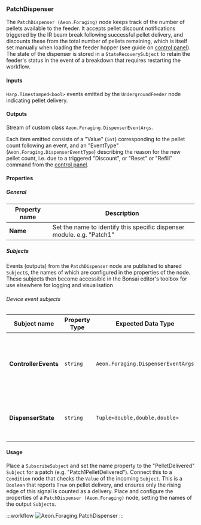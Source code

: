 ### PatchDispenser 
The `PatchDispenser (Aeon.Foraging)` node keeps track of the number of pellets available to the feeder. 
It accepts pellet discount notifications triggered by the IR beam break following successful pellet delivery, and discounts these from the total number of pellets remaining, which is itself set manually when loading the feeder hopper (see guide on [control panel](../../GUI/controlPanel.md)). The state of the dispenser is stored in a `StateRecoverySubject` to retain the feeder's status in the event of a breakdown that requires restarting the workflow.

#### Inputs
`Harp.Timestamped<bool>` events emitted by the `UndergroundFeeder` node indicating pellet delivery. 

#### Outputs
Stream of custom class `Aeon.Foraging.DispenserEventArgs`. 
<!-- TODO: Fix link to controlpanel -->
Each item emitted consists of a "Value" (`int`) corresponding to the pellet count following an event, and an "EventType" (`Aeon.Foraging.DispenserEventType`) describing the reason for the new pellet count, i.e. due to a triggered "Discount", or "Reset" or "Refill" command from the [control panel](../../GUI/controlPanel.md).

#### Properties
##### General
| Property name | Description                                               |
|---------------|-----------------------------------------------------------|
| **Name**      | Set the name to identify this specific dispenser module. e.g. "Patch1" |

##### Subjects
Events (outputs) from the `PatchDispenser` node are published to shared `Subject`s, the names of which are configured in the properties of the node. 
These subjects then become accessible in the Bonsai editor's toolbox for use elsewhere for logging and visualisation

###### Device event subjects
| Subject name      | Property Type | Expected Data Type       | Description                   |
|-------------------|-------------|-------------------------|----------------------------------|
| **ControllerEvents** | `string` | `Aeon.Foraging.DispenserEventArgs` | Controller events shared `Subject`, carrying the number of pellets remaining (`int`) and the `EventType`. Also output directly by the node |
| **DispenserState** | `string` | `Tuple<double,double,double>`  | Declared `StateRecoverySubject` to store the current Threshold, D1, and Delta parameters of the pellet dispenser |

#### Usage
Place a `SubscribeSubject` and set the name property to the "PelletDelivered" `Subject` for a patch (e.g. "Patch1PelletDelivered"). 
Connect this to a `Condition` node that checks the `Value` of the incoming `Subject`. 
This is a `Boolean` that reports `True` on pellet delivery, and ensures only the rising edge of this signal is counted as a delivery. 
Place and configure the properties of a `PatchDispenser (Aeon.Foraging)` node, setting the names of the output `Subject`s.

:::workflow
![Aeon.Foraging.PatchDispenser](../../workflows/patchDispenser.bonsai)
:::
